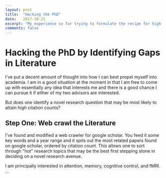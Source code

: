 ```yaml
---
layout: post
title:  "Hacking the PhD"
date:   2017-10-21
excerpt: "My experience so far trying to formulate the recipe for high impact publications."
comments: false
---
```


# Hacking the PhD by Identifying Gaps in Literature
I've put a decent amount of thought into how I can best propel myself into academia. I am in a good situation at the moment in that I am free to come up with essentially any idea that interests me and there is a good chance I can pursue it if either of my two advisors are interested.

But does one identify a novel research question that may be most likely to attain high citation counts?

## Step One: Web crawl the Literature
I've found and modified a web crawler for google scholar. You feed it some key words and a year range and it spits out the most related papers found on google scholar, ordered by citation count. This allows one to sort through "hot" research topics that may be the best first stepping stone in deciding on a novel research avenue.

I am principally interested in attention, memory, cognitive control, and fMRI. ...
